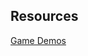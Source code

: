 ## Resources
[Game Demos](https://learn.adafruit.com/circuitpython-stage-game-library/example-games)